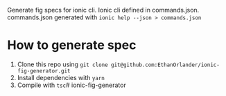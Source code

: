 Generate fig specs for ionic cli.
Ionic cli defined in commands.json.
commands.json generated with `ionic help --json > commands.json`

# How to generate spec

1. Clone this repo using `git clone git@github.com:EthanOrlander/ionic-fig-generator.git`
2. Install dependencies with `yarn`
3. Compile with `tsc`# ionic-fig-generator
